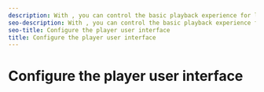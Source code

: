 ```yaml
---
description: With , you can control the basic playback experience for live and video on demand (VOD). provides methods and properties on the player instance that you can use to configure the player user interface.
seo-description: With , you can control the basic playback experience for live and video on demand (VOD). provides methods and properties on the player instance that you can use to configure the player user interface.
seo-title: Configure the player user interface
title: Configure the player user interface
---
```


# Configure the player user interface

